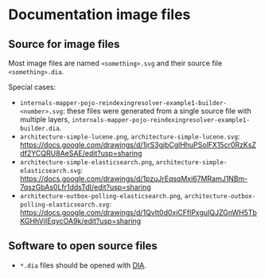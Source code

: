 # Documentation image files

## Source for image files

Most image files are named `<something>.svg` and their source file `<something>.dia`.

Special cases:

* `internals-mapper-pojo-reindexingresolver-example1-builder-<number>.svg`:
these files were generated from a single source file with multiple layers,
`internals-mapper-pojo-reindexingresolver-example1-builder.dia`.
* `architecture-simple-lucene.png`, `architecture-simple-lucene.svg`:
https://docs.google.com/drawings/d/1jrS3gjbCglHhuPSolFX15cr0RzKsZdf2YCQRU8AeSAE/edit?usp=sharing
* `architecture-simple-elasticsearch.png`, `architecture-simple-elasticsearch.svg`:
https://docs.google.com/drawings/d/1pzuJrEqsqMxi67MRamJ1NBm-7qszGbAs0Lfr1ddsTdI/edit?usp=sharing
* `architecture-outbox-polling-elasticsearch.png`, `architecture-outbox-polling-elasticsearch.svg`:
https://docs.google.com/drawings/d/1QvIt0d0xjCFflPxguIQJZGnWH5TbKGHhVjIEqycOA9k/edit?usp=sharing

## Software to open source files

* `*.dia` files should be opened with [DIA](https://wiki.gnome.org/Apps/Dia).
